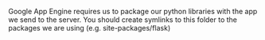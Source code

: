 Google App Engine requires us to package our python libraries with the app we send to the server.
You should create symlinks to this folder to the packages we are using (e.g. site-packages/flask)
